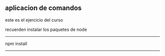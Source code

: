 ## aplicacion de comandos 

este es el ejercicio del curso

recuerden instalar los paquetes de node

***
npm install
***